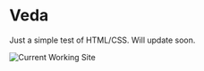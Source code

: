 # Veda
Just a simple test of HTML/CSS. Will update soon.

![Current Working Site](https://github.com/go-hyun77/Veda-Gunpla-Site/blob/master/Veda%20Current.png) 
